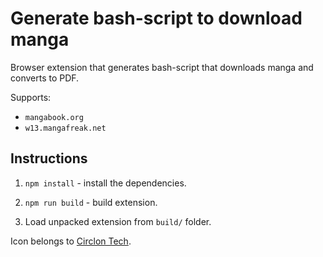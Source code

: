 # Generate bash-script to download manga

Browser extension that generates bash-script that downloads manga and converts to PDF. 

Supports:
* `mangabook.org`
* `w13.mangafreak.net`

## Instructions

1. `npm install` - install the dependencies.

1. `npm run build` - build extension.

1. Load unpacked extension from `build/` folder.

Icon belongs to [Circlon Tech](https://www.flaticon.com/authors/circlon-tech).